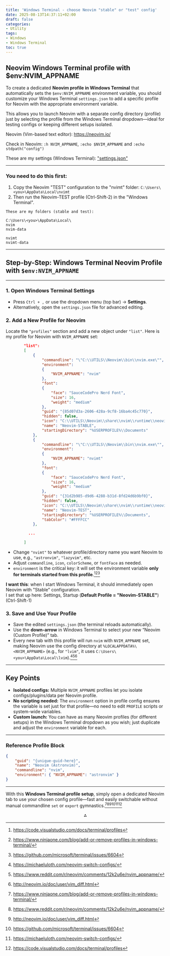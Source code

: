 ```yaml
---
title: 'Windows Terminal - choose Neovim "stable" or "test" config'
date: 2025-08-13T14:37:11+02:00
draft: false
categories:
- Utility
tags:
- Windows
- Windows Terminal
toc: true
---
```


## Neovim Windows Terminal profile with \$env:NVIM_APPNAME

To create a dedicated **Neovim profile in Windows Terminal** that automatically sets the `$env:NVIM_APPNAME` environment variable, you should customize your Windows Terminal `settings.json` to add a specific profile for Neovim with the appropriate environment variable.

This allows you to launch Neovim with a separate config directory (profile) just by selecting the profile from the Windows Terminal dropdown—ideal for testing configs or keeping different setups isolated.

Neovim (Vim-based text editor): https://neovim.io/

Check in Neovim: `:h NVIM_APPNAME`, `:echo $NVIM_APPNAME` and `:echo stdpath("config")`

These are my settings (Windows Terminal): [ "settings.json" ](/posts/2025/2025_08M_18-settings.json)


***

### You need to do this first:

1. Copy the Neovim "TEST" configuration to the "nvimt" folder: `C:\Users\<you>\AppData\Local\nvimt`
2. Then run the Neovim-TEST profile (Ctrl-Shift-2) in the "Windows Terminal".

```
These are my folders (stable and test):

C:\Users\<you>\AppData\Local\
nvim
nvim-data

nvimt
nvimt-data
```


***

## Step-by-Step: Windows Terminal Neovim Profile with `$env:NVIM_APPNAME`

***

### 1. **Open Windows Terminal Settings**

- Press `Ctrl + ,` or use the dropdown menu (top bar) → **Settings**.
- Alternatively, open the `settings.json` file for advanced editing.


### 2. **Add a New Profile for Neovim**

Locate the `"profiles"` section and add a new object under `"list"`. Here is my profile for Neovim with `NVIM_APPNAME` set:

```json
        "list":
        [
            {
                "commandline": "\"C:\\UTILS\\Neovim\\bin\\nvim.exe\"",
                "environment":
                {
                    "NVIM_APPNAME": "nvim"
                },
                "font":
                {
                    "face": "SauceCodePro Nerd Font",
                    "size": 16,
                    "weight": "medium"
                },
                "guid": "{85d07d3a-2606-428a-9cf8-16ba4c45c770}",
                "hidden": false,
                "icon": "C:\\UTILS\\Neovim\\share\\nvim\\runtime\\neovim.ico",
                "name": "Neovim-STABLE",
                "startingDirectory": "%USERPROFILE%\\Documents"
            },
            {
                "commandline": "\"C:\\UTILS\\Neovim\\bin\\nvim.exe\"",
                "environment":
                {
                    "NVIM_APPNAME": "nvimt"
                },
                "font":
                {
                    "face": "SauceCodePro Nerd Font",
                    "size": 16,
                    "weight": "medium"
                },
                "guid": "{31d2b985-d9d6-4288-b31d-8fd24d6b9bf0}",
                "hidden": false,
                "icon": "C:\\UTILS\\Neovim\\share\\nvim\\runtime\\neovim.ico",
                "name": "Neovim-TEST",
                "startingDirectory": "%USERPROFILE%\\Documents",
                "tabColor": "#FFFFCC"
            },

          ...

        ]
```

- Change `"nvimt"` to whatever profile/directory name you want Neovim to use, e.g., `"astronvim"`, `"lazyvim"`, etc.
- Adjust `commandline`, `icon`, `colorScheme`, or `fontFace` as needed.
- `environment` is the critical key: it will set the environment variable **only for terminals started from this profile**.[^1][^2][^3]

**I want this**: when I start Windows Terminal, it should immediately open Neovim with "Stable" configuration.\
I set that up here: Settings, Startup (**Default Profile = "Neovim-STABLE"**) (Ctrl-Shift-1)


### 3. **Save and Use Your Profile**

- Save the edited `settings.json` (the terminal reloads automatically).
- Use the **down-arrow** in Windows Terminal to select your new “Neovim (Custom Profile)” tab.
- Every new tab with this profile will run `nvim` with `NVIM_APPNAME` set, making Neovim use the config directory at `%LOCALAPPDATA%\<NVIM_APPNAME>` (e.g., for `"lvim"`, it uses `C:\Users\<you>\AppData\Local\lvim`).[^4][^5][^6]

***

## Key Points

- **Isolated configs:** Multiple `NVIM_APPNAME` profiles let you isolate configs/plugins/data per Neovim profile.
- **No scripting needed:** The `environment` option in profile config ensures the variable is set just for that profile—no need to edit `PROFILE` scripts or system-wide variables.
- **Custom launch:** You can have as many Neovim profiles (for different setups) in the Windows Terminal dropdown as you wish; just duplicate and adjust the `environment` variable for each.

***

### Reference Profile Block

```json
{
    "guid": "{unique-guid-here}",
    "name": "Neovim (Astronvim)",
    "commandline": "nvim",
    "environment": { "NVIM_APPNAME": "astronvim" }
}
```


***

With this **Windows Terminal profile setup**, simply open a dedicated Neovim tab to use your chosen config profile—fast and easily switchable without manual commandline `set` or `export` gymnastics.[^2][^5][^6][^3][^4][^1]

<div style="text-align: center">⁂</div>

[^1]: https://code.visualstudio.com/docs/terminal/profiles

[^2]: https://www.ninjaone.com/blog/add-or-remove-profiles-in-windows-terminal/

[^3]: https://github.com/microsoft/terminal/issues/6604

[^4]: https://michaeluloth.com/neovim-switch-configs/

[^5]: https://www.reddit.com/r/neovim/comments/12k2u6e/nvim_appname/

[^6]: http://neovim.io/doc/user/vim_diff.html

[^7]: https://github.com/neovim/neovim/issues/21691

[^8]: https://www.reddit.com/r/neovim/comments/1crdv93/neovim_on_windows_using_windows_terminal_and/

[^9]: https://neovim.io/doc/user/starting.html

[^10]: https://learn.microsoft.com/en-us/windows/terminal/customize-settings/profile-appearance

[^11]: https://www3.ntu.edu.sg/home/ehchua/programming/howto/Environment_Variables.html

[^12]: https://www.jasonross.dev/neovim-setup-on-windows-2022/

[^13]: https://stackoverflow.com/questions/62578458/vim-nvim-not-filling-windows-terminal

[^14]: https://www.autodesk.com/support/technical/article/caas/sfdcarticles/sfdcarticles/How-to-set-an-environment-variable.html

[^15]: https://blog.nikfp.com/how-to-install-and-set-up-neovim-on-windows

[^16]: https://www.youtube.com/watch?v=v34n_lgOe1c

[^17]: https://learn.microsoft.com/en-us/windows/terminal/customize-settings/profile-general

[^18]: https://learn.microsoft.com/en-us/windows-server/administration/windows-commands/set_1

[^19]: https://stackoverflow.com/questions/66994307/how-to-set-environment-variables-in-windows-command-prompt-so-they-re-passed-in

[^20]: https://stackoverflow.com/questions/73941134/how-do-i-create-a-new-custom-profile-in-windows-terminal-from-a-powershell-scrip



